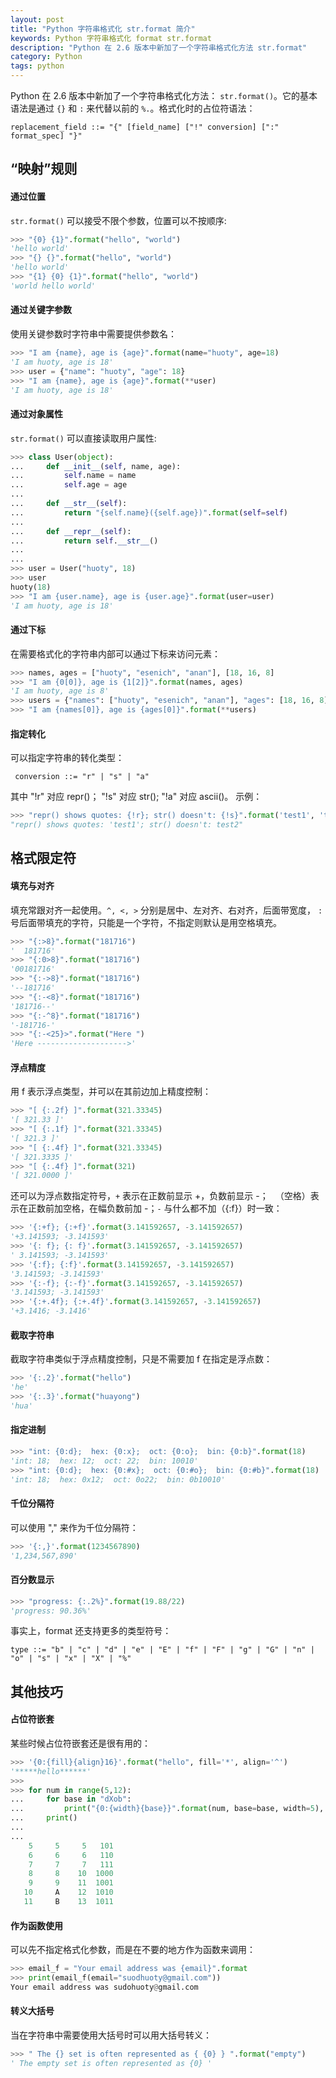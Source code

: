 ```yaml
---
layout: post
title: "Python 字符串格式化 str.format 简介"
keywords: Python 字符串格式化 format str.format
description: "Python 在 2.6 版本中新加了一个字符串格式化方法 str.format"
category: Python
tags: python
---
```


Python 在 2.6 版本中新加了一个字符串格式化方法： `str.format()`。它的基本语法是通过 `{}` 和 `:` 来代替以前的 `%.`。格式化时的占位符语法：

```
replacement_field ::= "{" [field_name] ["!" conversion] [":" format_spec] "}"
```

## “映射”规则

#### 通过位置

`str.format()` 可以接受不限个参数，位置可以不按顺序:

```python
>>> "{0} {1}".format("hello", "world")
'hello world'
>>> "{} {}".format("hello", "world")
'hello world'
>>> "{1} {0} {1}".format("hello", "world")
'world hello world'
```

#### 通过关键字参数

使用关键参数时字符串中需要提供参数名：

```python
>>> "I am {name}, age is {age}".format(name="huoty", age=18)
'I am huoty, age is 18'
>>> user = {"name": "huoty", "age": 18}
>>> "I am {name}, age is {age}".format(**user)
'I am huoty, age is 18'
```

#### 通过对象属性

`str.format()` 可以直接读取用户属性:

```python
>>> class User(object):
...     def __init__(self, name, age):
...         self.name = name
...         self.age = age
...         
...     def __str__(self):
...         return "{self.name}({self.age})".format(self=self)
...     
...     def __repr__(self):
...         return self.__str__()
...     
...
>>> user = User("huoty", 18)
>>> user
huoty(18)
>>> "I am {user.name}, age is {user.age}".format(user=user)
'I am huoty, age is 18'
```

#### 通过下标

在需要格式化的字符串内部可以通过下标来访问元素：

```python
>>> names, ages = ["huoty", "esenich", "anan"], [18, 16, 8]
>>> "I am {0[0]}, age is {1[2]}".format(names, ages)
'I am huoty, age is 8'
>>> users = {"names": ["huoty", "esenich", "anan"], "ages": [18, 16, 8]}
>>> "I am {names[0]}, age is {ages[0]}".format(**users)
```

#### 指定转化

可以指定字符串的转化类型：

```
 conversion ::= "r" | "s" | "a"
```

其中 "!r" 对应 repr()； "!s" 对应 str(); "!a" 对应 ascii()。 示例：

```python
>>> "repr() shows quotes: {!r}; str() doesn't: {!s}".format('test1', 'test2')
"repr() shows quotes: 'test1'; str() doesn't: test2"
```

## 格式限定符

#### 填充与对齐

填充常跟对齐一起使用。`^, <, >` 分别是居中、左对齐、右对齐，后面带宽度， `:` 号后面带填充的字符，只能是一个字符，不指定则默认是用空格填充。

```python
>>> "{:>8}".format("181716")
'  181716'
>>> "{:0>8}".format("181716")
'00181716'
>>> "{:->8}".format("181716")
'--181716'
>>> "{:-<8}".format("181716")
'181716--'
>>> "{:-^8}".format("181716")
'-181716-'
>>> "{:-<25}>".format("Here ")
'Here -------------------->'
```
#### 浮点精度

用 f 表示浮点类型，并可以在其前边加上精度控制：

```python
>>> "[ {:.2f} ]".format(321.33345)
'[ 321.33 ]'
>>> "[ {:.1f} ]".format(321.33345)
'[ 321.3 ]'
>>> "[ {:.4f} ]".format(321.33345)
'[ 321.3335 ]'
>>> "[ {:.4f} ]".format(321)
'[ 321.0000 ]'
```

还可以为浮点数指定符号，`+` 表示在正数前显示 +，负数前显示 -；` ` （空格）表示在正数前加空格，在幅负数前加 -；`-` 与什么都不加（{:f}）时一致：

```python
>>> '{:+f}; {:+f}'.format(3.141592657, -3.141592657)
'+3.141593; -3.141593'
>>> '{: f}; {: f}'.format(3.141592657, -3.141592657)
' 3.141593; -3.141593'
>>> '{:f}; {:f}'.format(3.141592657, -3.141592657)
'3.141593; -3.141593'
>>> '{:-f}; {:-f}'.format(3.141592657, -3.141592657)
'3.141593; -3.141593'
>>> '{:+.4f}; {:+.4f}'.format(3.141592657, -3.141592657)
'+3.1416; -3.1416'
```

#### 截取字符串

截取字符串类似于浮点精度控制，只是不需要加 f 在指定是浮点数：

```python
>>> '{:.2}'.format("hello")
'he'
>>> '{:.3}'.format("huayong")
'hua'
```

#### 指定进制

```python
>>> "int: {0:d};  hex: {0:x};  oct: {0:o};  bin: {0:b}".format(18)
'int: 18;  hex: 12;  oct: 22;  bin: 10010'
>>> "int: {0:d};  hex: {0:#x};  oct: {0:#o};  bin: {0:#b}".format(18)
'int: 18;  hex: 0x12;  oct: 0o22;  bin: 0b10010'
```

#### 千位分隔符

可以使用 "," 来作为千位分隔符：

```python
>>> '{:,}'.format(1234567890)
'1,234,567,890'
```

#### 百分数显示

```python
>>> "progress: {:.2%}".format(19.88/22)
'progress: 90.36%'
```

事实上，format 还支持更多的类型符号：

```
type ::= "b" | "c" | "d" | "e" | "E" | "f" | "F" | "g" | "G" | "n" | "o" | "s" | "x" | "X" | "%"
```

## 其他技巧

#### 占位符嵌套

某些时候占位符嵌套还是很有用的：

```python
>>> '{0:{fill}{align}16}'.format("hello", fill='*', align='^')
'*****hello******'
>>>
>>> for num in range(5,12):
...     for base in "dXob":
...         print("{0:{width}{base}}".format(num, base=base, width=5), end=' ')
...     print()
...     
...
    5     5     5   101
    6     6     6   110
    7     7     7   111
    8     8    10  1000
    9     9    11  1001
   10     A    12  1010
   11     B    13  1011
```

#### 作为函数使用

可以先不指定格式化参数，而是在不要的地方作为函数来调用：

```python
>>> email_f = "Your email address was {email}".format
>>> print(email_f(email="suodhuoty@gmail.com"))
Your email address was sudohuoty@gmail.com
```

#### 转义大括号

当在字符串中需要使用大括号时可以用大括号转义：

```python
>>> " The {} set is often represented as { {0} } ".format("empty")
' The empty set is often represented as {0} '
```
